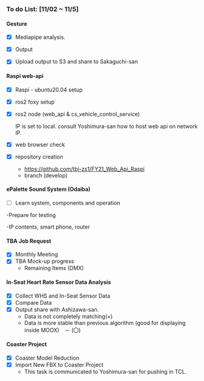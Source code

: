 ### To do List: [11/02 ~ 11/5]

#### Gesture

- [x] Mediapipe analysis.
- [x] Output
- [x] Upload output to S3 and share to Sakaguchi-san



#### Raspi web-api

- [x] Raspi - ubuntu20.04 setup

- [x] ros2 foxy setup

- [x] ros2 node (web_api & cs_vehicle_control_service)

  IP is set to local. consult Yoshimura-san how to host web api on network IP.

- [x] web browser check

- [x] repository creation

  - https://github.com/tbj-zs1/FY21_Web_Api_Raspi
  - branch (develop)



#### ePalette Sound System (Odaiba)

- [ ] Learn system, components and operation

-Prepare for testing

-IP contents, smart phone, router





#### TBA Job Request

- [x] Monthly Meeting
- [x] TBA Mock-up progress
  - Remaining Items (DMX)



#### In-Seat Heart Rate Sensor Data Analysis

- [x] Collect WHS and In-Seat Sensor Data
- [x] Compare Data
- [x] Output share with Ashizawa-san.
  - Data is not completely matching(×)
  - Data is more stable than previous algorithm (good for displaying inside MOOX)　－ (〇)

#### Coaster Project

- [x] Coaster Model Reduction
- [x] Import New FBX to Coaster Project
  - This task is communicated to Yoshimura-san for pushing in TCL.